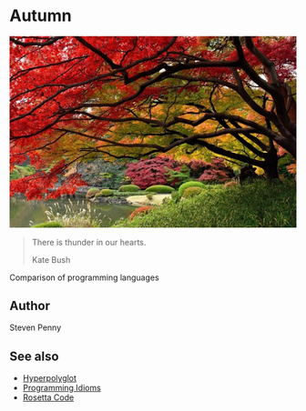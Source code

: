 # Autumn

![hero](docs/image.jpg)

> There is thunder in our hearts.
>
> Kate Bush

Comparison of programming languages

## Author

Steven Penny

## See also

- [Hyperpolyglot](http://hyperpolyglot.org)
- [Programming Idioms](https://www.programming-idioms.org)
- [Rosetta Code](https://rosettacode.org)

